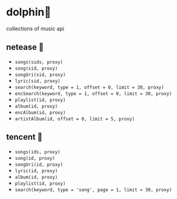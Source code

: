 # dolphin🐬

collections of music api

## netease 🎵

- `songs(sids, proxy)`
- `song(sid, proxy)`
- `songUri(sid, proxy)`
- `lyric(sid, proxy)`
- `search(keyword, type = 1, offset = 0, limit = 30, proxy)`
- `encSearch(keyword, type = 1, offset = 0, limit = 30, proxy)`
- `playlist(id, proxy)`
- `album(id, proxy)`
- `encAlbum(id, proxy)`
- `artistAlbum(id, offset = 0, limit = 5, proxy)`

## tencent 🐧

- `songs(ids, proxy)`
- `song(id, proxy)`
- `songUri(id, proxy)`
- `lyric(id, proxy)`
- `album(id, proxy)`
- `playlist(id, proxy)`
- `search(keyword, type = 'song', page = 1, limit = 30, proxy)`
